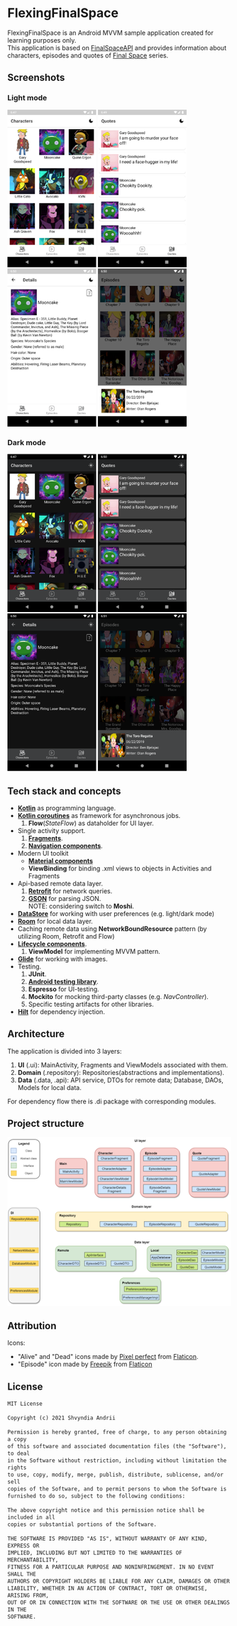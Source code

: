 # FlexingFinalSpace
FlexingFinalSpace is an Android MVVM sample application created for learning purposes only.\
This application is based on [FinalSpaceAPI](https://finalspaceapi.com/) and provides information about characters, episodes and quotes of [Final Space](https://www.imdb.com/title/tt6317068/) series.

## Screenshots
### Light mode
<p float="left">
  <img src="screenshots/screen1.png" width=200/>
  <img src="screenshots/screen2.png" width=200/> 
  <img src="screenshots/screen3.png" width=200/>
  <img src="screenshots/screen4.png" width=200/>
</p>

### Dark mode
<p float="left">
  <img src="screenshots/screen1-dm.png" width=200/>
  <img src="screenshots/screen2-dm.png" width=200/> 
  <img src="screenshots/screen3-dm.png" width=200/>
  <img src="screenshots/screen4-dm.png" width=200/>
</p>

## Tech stack and concepts
* **[Kotlin](https://kotlinlang.org/)** as programming language.
* **[Kotlin coroutines](https://kotlin.github.io/kotlinx.coroutines/kotlinx-coroutines-core/)** as framework for asynchronous jobs.
  1. **Flow**(*StateFlow*) as dataholder for UI layer.  
* Single activity support.
  1. **[Fragments](https://developer.android.com/jetpack/androidx/releases/fragment)**.
  2. **[Navigation components](https://developer.android.com/jetpack/androidx/releases/navigation)**.
* Modern UI toolkit
  * **[Material components](https://material.io/develop/android)**
  * **ViewBinding** for binding .xml views to objects in Activities and Fragments
* Api-based remote data layer.
  1. **[Retrofit](https://square.github.io/retrofit/)** for network queries.
  2. **[GSON](https://github.com/google/gson)** for parsing JSON.\
  NOTE: considering switch to **Moshi**.
* **[DataStore](https://developer.android.com/jetpack/androidx/releases/datastore)** for working with user preferences (e.g. light/dark mode)
* **[Room](https://developer.android.com/jetpack/androidx/releases/room)** for local data layer.
* Caching remote data using **NetworkBoundResource** pattern (by utilizing Room, Retrofit and Flow)
* **[Lifecycle components](https://developer.android.com/jetpack/androidx/releases/lifecycle)**.
  1. **ViewModel** for implementing MVVM pattern.
* **[Glide](https://github.com/bumptech/glide)** for working with images.
* Testing.
  1. **JUnit**.
  2. **[Android testing library](https://developer.android.com/jetpack/androidx/releases/test)**.
  3. **Espresso** for UI-testing.
  4. **Mockito** for mocking third-party classes (e.g. *NavController*).
  5. Specific testing artifacts for other libraries.
* **[Hilt](https://dagger.dev/hilt/)** for dependency injection.

## Architecture
The application is divided into 3 layers:
1. **UI** (.ui): MainActivity, Fragments and ViewModels associated with them.
2. **Domain** (.repository): Repositories(abstractions and implementations).
3. **Data** (.data, .api): API service, DTOs for remote data; Database, DAOs, Models for local data.

For dependency flow there is .di package with corresponding modules. 

## Project structure
<img src="screenshots/project_structure.png" width=750/>

## Attribution
Icons:
* "Alive" and "Dead" icons made by [Pixel perfect](https://icon54.com/) from [Flaticon](https://www.flaticon.com/).
* "Episode" icon made by [Freepik](https://www.freepik.com) from [Flaticon](https://www.flaticon.com/)

## License
```
MIT License

Copyright (c) 2021 Shvyndia Andrii

Permission is hereby granted, free of charge, to any person obtaining a copy
of this software and associated documentation files (the "Software"), to deal
in the Software without restriction, including without limitation the rights
to use, copy, modify, merge, publish, distribute, sublicense, and/or sell
copies of the Software, and to permit persons to whom the Software is
furnished to do so, subject to the following conditions:

The above copyright notice and this permission notice shall be included in all
copies or substantial portions of the Software.

THE SOFTWARE IS PROVIDED "AS IS", WITHOUT WARRANTY OF ANY KIND, EXPRESS OR
IMPLIED, INCLUDING BUT NOT LIMITED TO THE WARRANTIES OF MERCHANTABILITY,
FITNESS FOR A PARTICULAR PURPOSE AND NONINFRINGEMENT. IN NO EVENT SHALL THE
AUTHORS OR COPYRIGHT HOLDERS BE LIABLE FOR ANY CLAIM, DAMAGES OR OTHER
LIABILITY, WHETHER IN AN ACTION OF CONTRACT, TORT OR OTHERWISE, ARISING FROM,
OUT OF OR IN CONNECTION WITH THE SOFTWARE OR THE USE OR OTHER DEALINGS IN THE
SOFTWARE.
```